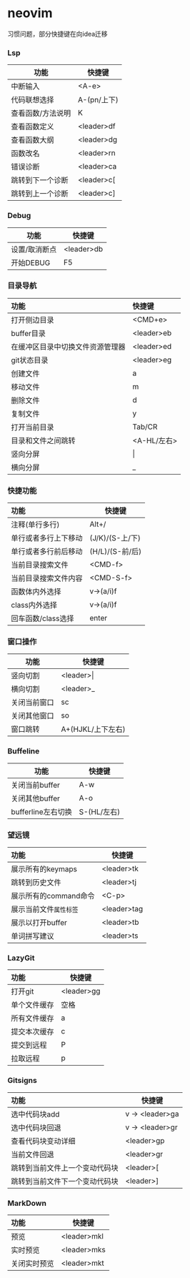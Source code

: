 # neovim

习惯问题，部分快捷键在向idea迁移

### Lsp

| 功能              | 快捷键      |
| ----------------- | ----------- |
| 中断输入          | \<A-e>      |
| 代码联想选择      | A-(pn/上下) |
| 查看函数/方法说明 | K           |
| 查看函数定义      | \<leader>df |
| 查看函数大纲      | \<leader>dg |
| 函数改名          | \<leader>rn |
| 错误诊断          | \<leader>ca |
| 跳转到下一个诊断  | \<leader>c[ |
| 跳转到上一个诊断  | \<leader>c] |

### Debug

| 功能          | 快捷键      |
| ------------- | ----------- |
| 设置/取消断点 | \<leader>db |
| 开始DEBUG     | F5          |

### 目录导航

| 功能                             | 快捷键      |
| :------------------------------- | :---------- |
| 打开侧边目录                     | \<CMD+e>    |
| buffer目录                       | \<leader>eb |
| 在缓冲区目录中切换文件资源管理器 | \<leader>ed |
| git状态目录                      | \<leader>eg |
| 创建文件                         | a           |
| 移动文件                         | m           |
| 删除文件                         | d           |
| 复制文件                         | y           |
| 打开当前目录                     | Tab/CR      |
| 目录和文件之间跳转               | <A-HL/左右> |
| 竖向分屏                         | \|          |
| 横向分屏                         | \_          |

### 快捷功能

| 功能                 | 快捷键          |
| :------------------- | --------------- |
| 注释(单行多行)       | Alt+/           |
| 单行或者多行上下移动 | (J/K)/(S-上/下) |
| 单行或者多行前后移动 | (H/L)/(S-前/后) |
| 当前目录搜索文件     | \<CMD-f>        |
| 当前目录搜索文件内容 | \<CMD-S-f>      |
| 函数体内外选择       | v->(a/i)f       |
| class内外选择        | v->(a/i)f       |
| 回车函数/class选择   | enter           |

### 窗口操作

| 功能         | 快捷键            |
| ------------ | ----------------- |
| 竖向切割     | \<leader>\|       |
| 横向切割     | \<leader>\_       |
| 关闭当前窗口 | sc                |
| 关闭其他窗口 | so                |
| 窗口跳转     | A+(HJKL/上下左右) |

### Buffeline

| 功能               | 快捷键      |
| ------------------ | ----------- |
| 关闭当前buffer     | A-w         |
| 关闭其他buffer     | A-o         |
| bufferline左右切换 | S-(HL/左右) |

### 望远镜

| 功能                   | 快捷键       |
| :--------------------- | ------------ |
| 展示所有的keymaps      | \<leader>tk  |
| 跳转到历史文件         | \<leader>tj  |
| 展示所有的command命令  | \<C-p>       |
| 展示当前文件`属性标签` | \<leader>tag |
| 展示以打开buffer       | \<leader>tb  |
| 单词拼写建议           | \<leader>ts  |

### LazyGit

| 功能         | 快捷键      |
| :----------- | ----------- |
| 打开git      | \<leader>gg |
| 单个文件缓存 | 空格        |
| 所有文件缓存 | a           |
| 提交本次缓存 | c           |
| 提交到远程   | P           |
| 拉取远程     | p           |

### Gitsigns

| 功能                           | 快捷键           |
| :----------------------------- | ---------------- |
| 选中代码块add                  | v -> \<leader>ga |
| 选中代码块回退                 | v -> \<leader>gr |
| 查看代码块变动详细             | \<leader>gp      |
| 当前文件回退                   | \<leader>gr      |
| 跳转到当前文件上一个变动代码块 | \<leader>[       |
| 跳转到当前文件下一个变动代码块 | \<leader>]       |

### MarkDown

| 功能         | 快捷键       |
| :----------- | ------------ |
| 预览         | \<leader>mkl |
| 实时预览     | \<leader>mks |
| 关闭实时预览 | \<leader>mkt |
